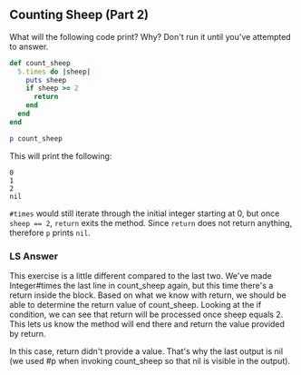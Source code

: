 ## Counting Sheep (Part 2)
What will the following code print? Why? Don't run it until you've attempted to
answer.

```ruby
def count_sheep
  5.times do |sheep|
    puts sheep
    if sheep >= 2
      return
    end
  end
end

p count_sheep
```

This will print the following:
```
0
1
2
nil
```
`#times` would still iterate through the initial integer starting at 0, but once
`sheep == 2`, `return` exits the method. Since `return` does not return
anything, therefore `p` prints `nil`.


### LS Answer
This exercise is a little different compared to the last two. We've made Integer#times the last line in count_sheep again, but this time there's a return inside the block. Based on what we know with return, we should be able to determine the return value of count_sheep. Looking at the if condition, we can see that return will be processed once sheep equals 2. This lets us know the method will end there and return the value provided by return.

In this case, return didn't provide a value. That's why the last output is nil (we used #p when invoking count_sheep so that nil is visible in the output).
